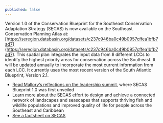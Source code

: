 ```yaml
---
published: false
---
```

Version 1.0 of the Conservation Blueprint for the Southeast Conservation Adaptation Strategy (SECAS) is now available on the Southeast Conservation Planning Atlas at: [https://seregion.databasin.org/datasets/c237c946ba0c49b0957cffea1bfb7ad7](https://seregion.databasin.org/datasets/c237c946ba0c49b0957cffea1bfb7ad7). This spatial plan integrates the input data from 8 different LCCs to identify the highest priority areas for conservation across the Southeast. It will be updated annually to incorporate the most current information from each LCC. It currently uses the most recent version of the South Atlantic Blueprint, Version 2.1.

- [Read Mallory’s reflections on the leadership summit](http://www.southatlanticlcc.org/2016/11/04/the-southeast-conservation-adaptation-strategy-secas-leadership-summit/), where SECAS Blueprint 1.0 was first unveiled
- [Learn more about the SECAS effort](http://secassoutheast.org/) to design and achieve a connected network of landscapes and seascapes that supports thriving fish and wildlife populations and improved quality of life for people across the Southeast and Caribbean
- [See a factsheet on SECAS](http://secassoutheast.org/pdf/secas-factsheet.pdf)